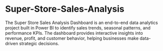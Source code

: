 # Super-Store-Sales-Analysis
The Super Store Sales Analysis Dashboard is an end-to-end data analytics project built in Power BI to identify sales trends, seasonal patterns, and performance KPIs. The dashboard provides interactive insights into revenue, profit, and customer behavior, helping businesses make data-driven strategic decisions.
